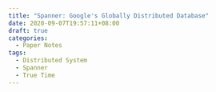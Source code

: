```yaml
---
title: "Spanner: Google's Globally Distributed Database"
date: 2020-09-07T19:57:11+08:00
draft: true
categories:
  - Paper Notes
tags:
  - Distributed System 
  - Spanner
  - True Time 
---
```


